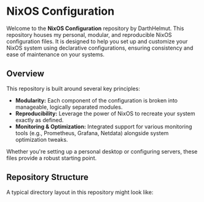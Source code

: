 # NixOS Configuration

Welcome to the **NixOS Configuration** repository by DarthHelmut. This repository houses my personal, modular, and reproducible NixOS configuration files. It is designed to help you set up and customize your NixOS system using declarative configurations, ensuring consistency and ease of maintenance on your systems.

## Overview

This repository is built around several key principles:

- **Modularity:** Each component of the configuration is broken into manageable, logically separated modules.
- **Reproducibility:** Leverage the power of NixOS to recreate your system exactly as defined.
- **Monitoring & Optimization:** Integrated support for various monitoring tools (e.g., Prometheus, Grafana, Netdata) alongside system optimization tweaks.

Whether you're setting up a personal desktop or configuring servers, these files provide a robust starting point.

## Repository Structure

A typical directory layout in this repository might look like:

